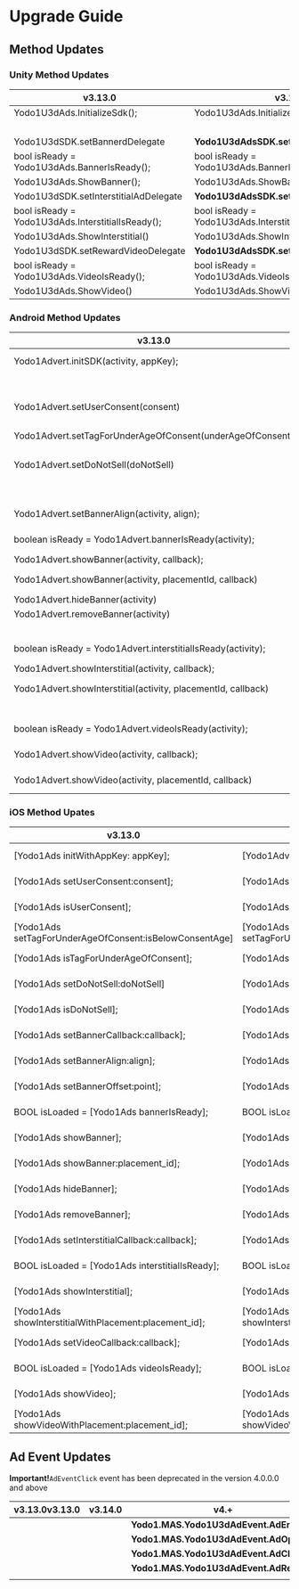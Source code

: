 # Upgrade Guide

## Method Updates

### Unity Method Updates

|  v3.13.0                        | v3.14.0                           | v4.+                             |
|  -----------------------------  | --------------------------------- | ------------------------------  |
|  Yodo1U3dAds.InitializeSdk();   | Yodo1U3dAds.InitializeSdk();      | **Yodo1U3dMas.InitializeSdk();** |
|  |  | **Yodo1U3dMas.SetInitializeDelegate** |
|  Yodo1U3dSDK.setBannerdDelegate | **Yodo1U3dAdsSDK.setBannerdDelegate** | **Yodo1U3dMas.SetBannerAdDelegate** |
|  bool isReady = Yodo1U3dAds.BannerIsReady();  | bool isReady = Yodo1U3dAds.BannerIsReady(); | bool isLoaded = **Yodo1U3dMas.IsBannerAdLoaded();** |
|  Yodo1U3dAds.ShowBanner();  | Yodo1U3dAds.ShowBanner();  | **Yodo1U3dMas.ShowBannerAd();** |
|  Yodo1U3dSDK.setInterstitialAdDelegate  |  **Yodo1U3dAdsSDK.setInterstitialAdDelegate** | **Yodo1U3dMas.SetInterstitialAdDelegate** |
|  bool isReady = Yodo1U3dAds.InterstitialIsReady();  | bool isReady = Yodo1U3dAds.InterstitialIsReady(); | bool isLoaded = **Yodo1U3dMas.IsInterstitialAdLoaded();** |
|  Yodo1U3dAds.ShowInterstitial()  |  Yodo1U3dAds.ShowInterstitial(); | **Yodo1U3dMas.ShowInterstitialAd();** |
|  Yodo1U3dSDK.setRewardVideoDelegate  |   **Yodo1U3dAdsSDK.setRewardVideoDelegate** | **Yodo1U3dMas.SetRewardedAdDelegate** |
|  bool isReady = Yodo1U3dAds.VideoIsReady();  |  bool isReady = Yodo1U3dAds.VideoIsReady(); | bool isLoaded = **Yodo1U3dMas.IsRewardedAdLoaded();** |
|  Yodo1U3dAds.ShowVideo()  |  Yodo1U3dAds.ShowVideo();  | **Yodo1U3dMas.ShowRewardedAd();** |

### Android Method Updates


|  v3.13.0                        | v3.14.0                           | v4.+                             |
|  -----------------------------  | --------------------------------- | ------------------------------  |
| Yodo1Advert.initSDK(activity, appKey); | Yodo1Advert.initSDK(activity, appKey); | **Yodo1Mas.getInstance().init(Activity activity, String appId);** |
|  |  | **Yodo1Mas.getInstance().init(Activity activity, String appId, InitListener listener);** |
| Yodo1Advert.setUserConsent(consent) |Yodo1Advert.setUserConsent(consent) | **Yodo1Mas.getInstance().setGDPR(userConsent);** |
|||**Yodo1Mas.getInstance().isGDPRUserConsent();**|
| Yodo1Advert.setTagForUnderAgeOfConsent(underAgeOfConsent) |Yodo1Advert.setTagForUnderAgeOfConsent(underAgeOfConsent) | **Yodo1Mas.getInstance().setCOPPA(ageRestricted);** |
|||**Yodo1Mas.getInstance().isCOPPAAgeRestricted();**|
| Yodo1Advert.setDoNotSell(doNotSell) |Yodo1Advert.setDoNotSell(consdoNotSellent) | **Yodo1Mas.getInstance().setCCPA(doNotSell);** |
|||**Yodo1Mas.getInstance().isCCPADoNotSell();**|
|   |  | **Yodo1Mas.getInstance().setBannerListener** |
| Yodo1Advert.setBannerAlign(activity, align); | Yodo1Advert.setBannerAlign(activity, align); | **Yodo1Mas.getInstance().showBannerAd(activity, align);** |
|  boolean isReady = Yodo1Advert.bannerIsReady(activity);  | boolean isReady = Yodo1Advert.bannerIsReady(activity); | boolean isLoaded = **Yodo1Mas.getInstance().isBannerAdLoaded();** |
|  Yodo1Advert.showBanner(activity, callback);  | Yodo1Advert.showBanner(activity, callback); | **Yodo1Mas.getInstance().showBannerAd(activity);** |
|Yodo1Advert.showBanner(activity, placementId,  callback)|Yodo1Advert.showBanner(activity, placementId,  callback)|**Yodo1Mas.getInstance().showBannerAd(activity, placement);**|
|Yodo1Advert.hideBanner(activity)|Yodo1Advert.hideBanner(activity)|**Yodo1Mas.getInstance().dismissBannerAd();**|
|Yodo1Advert.removeBanner(activity)|Yodo1Advert.removeBanner(activity)|**Yodo1Mas.getInstance().dismissBannerAd(true);**|
|    |   | **Yodo1Mas.getInstance().setInterstitialListener** |
|  boolean isReady = Yodo1Advert.interstitialIsReady(activity);  | boolean isReady = Yodo1Advert.interstitialIsReady(activity); | boolean isLoaded = **Yodo1Mas.getInstance().isInterstitialAdLoaded();** |
|  Yodo1Advert.showInterstitial(activity, callback);  | Yodo1Advert.showInterstitial(activity, callback); | **Yodo1Mas.getInstance().showInterstitialAd(activity);** |
|Yodo1Advert.showInterstitial(activity, placementId,  callback)|Yodo1Advert.showInterstitial(activity, placementId,  callback)|**Yodo1Mas.getInstance().showInterstitialAd(activity, placement);**|
|    |    | **Yodo1Mas.getInstance().setRewardListener** |
|  boolean isReady = Yodo1Advert.videoIsReady(activity);  | boolean isReady = Yodo1Advert.videoIsReady(activity); | boolean isLoaded = **Yodo1Mas.getInstance().isRewardedAdLoaded();** |
|  Yodo1Advert.showVideo(activity, callback);  |  Yodo1Advert.showVideo(activity, callback);  | **Yodo1Mas.getInstance().showRewardedAd(Activity activity);** |
|Yodo1Advert.showVideo(activity, placementId,  callback)|Yodo1Advert.showVideo(activity, placementId,  callback)|**Yodo1Mas.getInstance().showRewardedAd(activity, placement);**|

### iOS Method Upates

| v3.13.0                                                 | v3.14.0                                                 |                             V4.+                             |
| ------------------------------------------------------- | ------------------------------------------------------- | :----------------------------------------------------------: |
| [Yodo1Ads initWithAppKey: appKey];                      | [Yodo1Advert initWithAppKey: appKey];                   | **[[Yodo1Mas sharedInstance] initWithAppId: successful: fail:];** |
| [Yodo1Ads setUserConsent:consent];                      | [Yodo1Ads setUserConsent:consent];                      |       **[Yodo1Mas sharedInstance].isGDPRUserConsent**        |
| [Yodo1Ads isUserConsent];                               | [Yodo1Ads isUserConsent];                               |       **[Yodo1Mas sharedInstance].isGDPRUserConsent**        |
| [Yodo1Ads setTagForUnderAgeOfConsent:isBelowConsentAge] | [Yodo1Ads setTagForUnderAgeOfConsent:isBelowConsentAge] |      **[Yodo1Mas sharedInstance].isCOPPAAgeRestricted**      |
| [Yodo1Ads isTagForUnderAgeOfConsent];                   | [Yodo1Ads isTagForUnderAgeOfConsent];                   |      **[Yodo1Mas sharedInstance].isCOPPAAgeRestricted**      |
| [Yodo1Ads setDoNotSell:doNotSell]                       | [Yodo1Ads setDoNotSell:doNotSell]                       |        **[Yodo1Mas sharedInstance].isCCPADoNotSell**         |
| [Yodo1Ads isDoNotSell];                                 | [Yodo1Ads isDoNotSell];                                 |        **[Yodo1Mas sharedInstance].isCCPADoNotSell**         |
| [Yodo1Ads setBannerCallback:callback];                  | [Yodo1Ads setBannerCallback:callback];                  |        **[Yodo1Mas sharedInstance].bannerAdDelegate**        |
| [Yodo1Ads setBannerAlign:align];                        | [Yodo1Ads setBannerAlign:align];                        | **[[Yodo1Mas sharedInstance] showBannerAdWithAlign:align];** |
| [Yodo1Ads setBannerOffset:point];                       | [Yodo1Ads setBannerOffset:point];                       | **[[Yodo1Mas sharedInstance] showBannerAdWithAlign:align offset:offset];** |
| BOOL isLoaded = [Yodo1Ads bannerIsReady];               | BOOL isLoaded = [Yodo1Ads bannerIsReady];               | BOOL isLoaded = **[[Yodo1Mas sharedInstance] isBannerAdLoaded];** |
| [Yodo1Ads showBanner];                                  | [Yodo1Ads showBanner];                                  |        **[[Yodo1Mas sharedInstance] showBannerAd];**         |
| [Yodo1Ads showBanner:placement_id];                     | [Yodo1Ads showBanner:placement_id];                     | **[[Yodo1Mas sharedInstance] showBannerAdWithPlacement:placement];** |
| [Yodo1Ads hideBanner];                                  | [Yodo1Ads hideBanner];                                  |       **[[Yodo1Mas sharedInstance] dismissBannerAd];**       |
| [Yodo1Ads removeBanner];                                | [Yodo1Ads removeBanner];                                | **[[Yodo1Mas sharedInstance] dismissBannerAdWithDestroy:YES];** |
| [Yodo1Ads setInterstitialCallback:callback];            | [Yodo1Ads setInterstitialCallback:callback];            |     **[Yodo1Mas sharedInstance].interstitialAdDelegate**     |
| BOOL isLoaded = [Yodo1Ads interstitialIsReady];         | BOOL isLoaded = [Yodo1Ads interstitialIsReady];         | BOOL isLoaded =**[[Yodo1Mas sharedInstance] isInterstitialAdLoaded];** |
| [Yodo1Ads showInterstitial];                            | [Yodo1Ads showInterstitial];                            |     **[[Yodo1Mas sharedInstance] showInterstitialAd];**      |
| [Yodo1Ads showInterstitialWithPlacement:placement_id];  | [Yodo1Ads showInterstitialWithPlacement:placement_id];  | **[[Yodo1Mas sharedInstance] showInterstitialAdWithPlacement:placement];** |
| [Yodo1Ads setVideoCallback:callback];                   | [Yodo1Ads setVideoCallback:callback];                   |        **[Yodo1Mas sharedInstance].rewardAdDelegate**        |
| BOOL isLoaded = [Yodo1Ads videoIsReady];                | BOOL isLoaded = [Yodo1Ads videoIsReady];                | BOOL isLoaded =**[[Yodo1Mas sharedInstance] isRewardAdLoaded];** |
| [Yodo1Ads showVideo];                                   | [Yodo1Ads showVideo];                                   |        **[[Yodo1Mas sharedInstance] showRewardAd];**         |
| [Yodo1Ads showVideoWithPlacement:placement_id];         | [Yodo1Ads showVideoWithPlacement:placement_id];         | **[[Yodo1Mas sharedInstance] showRewardAdWithPlacement:placement];** |



## Ad Event Updates

**Important!**`AdEventClick` event has been deprecated in the version 4.0.0.0 and above

| v3.13.0v3.13.0 | v3.14.0 | v4.+                                   |
| -------------- | ------- | -------------------------------------- |
|                |         | **Yodo1.MAS.Yodo1U3dAdEvent.AdError**  |
|                |         | **Yodo1.MAS.Yodo1U3dAdEvent.AdOpened** |
|                |         | **Yodo1.MAS.Yodo1U3dAdEvent.AdClosed** |
|                |         | **Yodo1.MAS.Yodo1U3dAdEvent.AdReward** |
|                |         |                                        |

